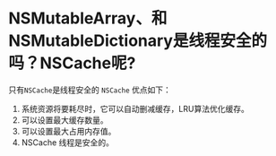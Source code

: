 # NSMutableArray、和 NSMutableDictionary是线程安全的吗？NSCache呢?
只有`NSCache`是线程安全的
`NSCache` 优点如下：

1. 系统资源将要耗尽时，它可以自动删减缓存，LRU算法优化缓存。
2. 可以设置最大缓存数量。
3. 可以设置最大占用内存值。
4. NSCache 线程是安全的。

